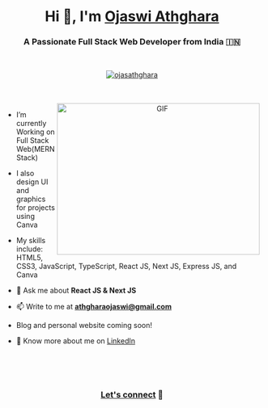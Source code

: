 <h1 align="center">Hi 👋, I'm <a href="https://lnk.at/ojasathghara" target="_blank">
Ojaswi Athghara</a></h1>
<h3 align="center">A Passionate Full Stack Web Developer from India &#127470;&#127475</h3>
<br/>

<p align="center"> <a href="https://twitter.com/ojasathghara" target="_blank"><img src="https://img.shields.io/twitter/follow/ojasathghara?logo=twitter&style=for-the-badge" alt="ojasathghara" /></a> </p>
<br/>
<br/>

<a target="_blank" align="center">
  <img align="right" top="500" height="300" width="400" alt="GIF" src="https://media.giphy.com/media/SWoSkN6DxTszqIKEqv/giphy.gif">
</a>

- I’m currently Working on Full Stack Web(MERN Stack)

- I also design UI and graphics for projects using Canva

- My skills include: HTML5, CSS3, JavaScript, TypeScript, React JS, Next JS, Express JS, and Canva

- 💬 Ask me about **React JS & Next JS**

- 📫 Write to me at **athgharaojaswi@gmail.com**

- Blog and personal website coming soon!

- 📄 Know more about me on <a href="https://linkedin.com/in/ojasathghara" target="_blank">LinkedIn</a>
<br/>
<br/>
<br/>
<h3 align="center" ><a href="https://lnk.at/ojasathghara" target="_blank">Let's connect</a> 🤝</h3>